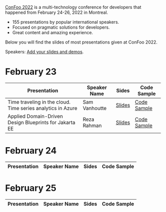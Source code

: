 [ConFoo 2022](https://www.confoo.ca/en/2022) is a multi-technology conference for developers that happened from February 24-26, 2022 in Montreal.

- 155 presentations by popular international speakers.
- Focused on pragmatic solutions for developers.
- Great content and amazing experience.

Below you will find the slides of most presentations given at ConFoo 2022.

Speakers: [Add your slides and demos](CONTRIBUTING.md).


# February 23

| Presentation | Speaker Name  | Sides   | Code Sample |
|--------------|---------------|---------|-------------|
| Time traveling in the cloud. Time series analytics in Azure | Sam Vanhoutte  | [Slides](2022-02-23/azure_time_series-sam-vanhoutte.pdf)   | [Code Sample](https://github.com/samvanhoutte/azure-time-travel) |
| Applied Domain-Driven Design Blueprints for Jakarta EE | Reza Rahman  | [Slides](2022-02-23/applied_domain_driven_design_blueprints_for_jakarta_ee-reza_rahman.pdf.pdf)   | [Code Sample](https://github.com/eclipse-ee4j/cargotracker) |


# February 24

| Presentation | Speaker Name  | Sides   | Code Sample |
|--------------|---------------|---------|-------------|

# February 25

| Presentation | Speaker Name  | Sides   | Code Sample |
|--------------|---------------|---------|-------------|
